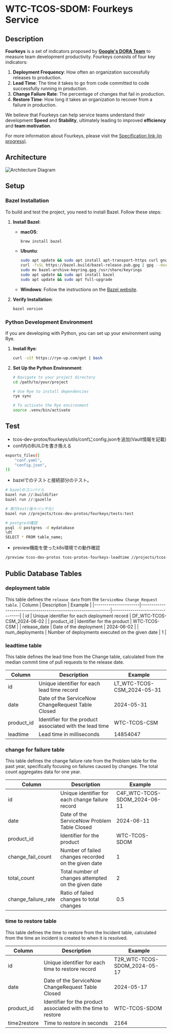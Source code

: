 # WTC-TCOS-SDOM: Fourkeys Service

## Description
**Fourkeys** is a set of indicators proposed by **[Google's DORA Team](https://cloud.google.com/devops)** to measure team development productivity. Fourkeys consists of four key indicators:

1. **Deployment Frequency**: How often an organization successfully releases to production.
2. **Lead Time**: The time it takes to go from code committed to code successfully running in production.
3. **Change Failure Rate**: The percentage of changes that fail in production.
4. **Restore Time**: How long it takes an organization to recover from a failure in production.

We believe that Fourkeys can help service teams understand their development **Speed** and **Stability**, ultimately leading to improved **efficiency** and **team motivation**.

For more information about Fourkeys, please visit the [Specification link (in progress)](https://docs.google.com/presentation/d/1i_nhT3GUAFo-1oaoOmqc2Rus35VYlJA1/edit#slide=id.g2bf2d35f9a3_0_244).


## Architecture
![Architecture Diagram](path_to_your_architecture_diagram.png)

## Setup
### Bazel Installation
To build and test the project, you need to install Bazel. Follow these steps:

1. **Install Bazel**:
    - **macOS**:
        ```bash
        brew install bazel
        ```
    - **Ubuntu**:
        ```bash
        sudo apt update && sudo apt install apt-transport-https curl gnupg -y
        curl -fsSL https://bazel.build/bazel-release.pub.gpg | gpg --dearmor >bazel-archive-keyring.gpg
        sudo mv bazel-archive-keyring.gpg /usr/share/keyrings
        sudo apt update && sudo apt install bazel
        sudo apt update && sudo apt full-upgrade
        ```
    - **Windows**:
        Follow the instructions on the [Bazel website](https://bazel.build/).

2. **Verify Installation**:
    ```bash
    bazel version
    ```

### Python Development Environment

If you are developing with Python, you can set up your environment using Rye.
1. **Install Rye**:
    ```bash
    curl -sSf https://rye-up.com/get | bash
    ```

2. **Set Up the Python Environment**:
    ```bash
    # Navigate to your project directory
    cd /path/to/your/project

    # Use Rye to install dependencies
    rye sync

    # To activate the Rye environment
    source .venv/bin/activate
    ```

## Test
- tcos-dev-protos/fourkeys/utils/confにconfig.jsonを追加(Vault情報を記載)
- conf内のBUILDを書き換える
```bash
exports_files([
    "conf.yaml",
    "config.json",
])
```
- bazelでのテストと接続部分のテスト。
```bash
# bazelのコンパイル
bazel run //:buildifier
bazel run //:gazelle

# 実行test(後々バッチ化)
bazel run //projects/tcos-dev-protos/fourkeys/tests:test

# postgreの確認
psql -U postgres -d mydatabase
\dt
SELECT * FROM table_name;
```
- preview機能を使ったk8s環境での動作確認
```bash
/preview tcos-dev-protos tcos-protos-fourkeys-leadtime //projects/tcos-dev-protos/fourkeys/qc/pr:push_image
```

## Public Database Tables

### deployment table
This table defines the `release date` from the `ServiceNow Change Request table`.
| Column               | Description                                                   | Example                         |
|----------------------|---------------------------------------------------------------|---------------------------------|
| id                   | Unique identifier for each deployment record                  | DF_WTC-TCOS-CSM_2024-06-02      |
| product_id           | Identifier for the product                                    | WTC-TCOS-CSM                    |
| release_date         | Date of the deployment                                        | 2024-06-02                      |
| num_deployments      | Number of deployments executed on the given date              | 1                               |

### leadtime table
This table defines the lead time from the Change table, calculated from the median commit time of pull requests to the release date.

| Column               | Description                                                   | Example                         |
|----------------------|---------------------------------------------------------------|---------------------------------|
| id                   | Unique identifier for each lead time record                   | LT_WTC-TCOS-CSM_2024-05-31      |
| date                 | Date of the ServiceNow ChangeRequest Table Closed              | 2024-05-31                      |
| product_id           | Identifier for the product associated with the lead time      | WTC-TCOS-CSM                    |
| leadtime             | Lead time in milliseconds                                     | 14854047                        |

### change for failure table
This table defines the change failure rate from the Problem table for the past year, specifically focusing on failures caused by changes. The total count aggregates data for one year.

| Column               | Description                                                   | Example                         |
|----------------------|---------------------------------------------------------------|---------------------------------|
| id                   | Unique identifier for each change failure record              | C4F_WTC-TCOS-SDOM_2024-06-11    |
| date                 | Date of the ServiceNow Problem Table Closed                   | 2024-06-11                      |
| product_id           | Identifier for the product                                    | WTC-TCOS-SDOM                   |
| change_fail_count    | Number of failed changes recorded on the given date           | 1                               |
| total_count          | Total number of changes attempted on the given date           | 2                               |
| change_failure_rate  | Ratio of failed changes to total changes                      | 0.5                             |

### time to restore table
This table defines the time to restore from the Incident table, calculated from the time an incident is created to when it is resolved.

| Column               | Description                                                   | Example                         |
|----------------------|---------------------------------------------------------------|---------------------------------|
| id                   | Unique identifier for each time to restore record             | T2R_WTC-TCOS-SDOM_2024-05-17    |
| date                 | Date of the ServiceNow ChangeRequest Table Closed             | 2024-05-17                      |
| product_id           | Identifier for the product associated with the time to restore| WTC-TCOS-SDOM                   |
| time2restore         | Time to restore in seconds                                    | 2164                            |
